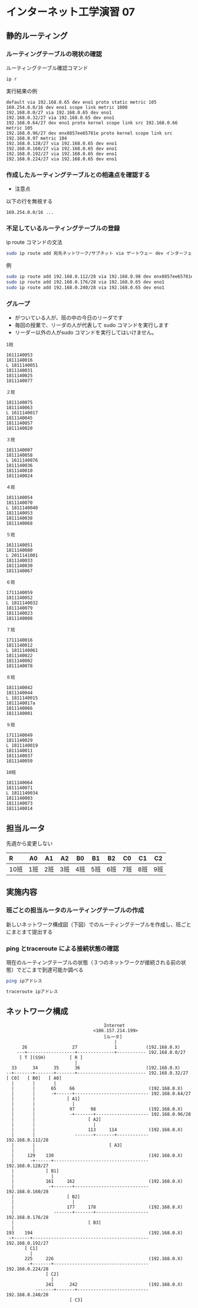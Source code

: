 # インターネット工学演習 07

## 静的ルーティング

### ルーティングテーブルの現状の確認

ルーティングテーブル確認コマンド

```bash
ip r
```


実行結果の例

```
default via 192.168.0.65 dev eno1 proto static metric 105 
169.254.0.0/16 dev eno1 scope link metric 1000 
192.168.0.0/27 via 192.168.0.65 dev eno1 
192.168.0.32/27 via 192.168.0.65 dev eno1 
192.168.0.64/27 dev eno1 proto kernel scope link src 192.168.0.66 metric 105 
192.168.0.96/27 dev enx8857ee65781e proto kernel scope link src 192.168.0.97 metric 104 
192.168.0.128/27 via 192.168.0.65 dev eno1 
192.168.0.160/27 via 192.168.0.65 dev eno1 
192.168.0.192/27 via 192.168.0.65 dev eno1 
192.168.0.224/27 via 192.168.0.65 dev eno1 
```

### 作成したルーティングテーブルとの相違点を確認する

* 注意点

以下の行を無視する

```
169.254.0.0/16 ...
```



### 不足しているルーティングテーブルの登録

ip route コマンドの文法

```bash
sudo ip route add 宛先ネットワーク/サブネット via ゲートウェー dev インターフェース
```

例

```bash
sudo ip route add 192.168.0.112/28 via 192.168.0.98 dev enx8857ee65781e
sudo ip route add 192.168.0.176/28 via 192.168.0.65 dev eno1
sudo ip route add 192.168.0.240/28 via 192.168.0.65 dev eno1
```

### グループ


* がついている人が、班の中の今日のリーダです
* 毎回の授業で、リーダの人が代表して sudo コマンドを実行します
* リーダー以外の人がsudo コマンドを実行してはいけません。

```
1班

1611140053
1811140016
L 1811140051
1811140031
1811140025
1811140077

２班

1811140075
1811140063
L 1611140017
1811140045
1811140057
1811140020

３班

1811140007
1811140058
L 1611140076
1811140036
1811140010
1811140024

４班

1811140054
1811140070
L 1811140040
1811140053
1811140038
1811140068

５班

1611140051
1811140080
L 2011141001
1811140033
1811140030
1811140067

６班

1711140059
1811140052
L 1811140032
1811140079
1811140023
1811140008

７班

1711140016
1811140012
L 1811140061
1811140022
1811140002
1811140078

８班

1811140042
1811140044
L 1811140015
1811140017a
1811140066
1811140001

９班

1711140049
1811140029
L 1811140019
1811140011
1811140037
1811140050

10班

1811140064
1811140071
L 1811140034
1811140003
1811140073
1811140014
```


## 担当ルータ

先週から変更しない

| R    | A0   | A1   | A2   | B0   | B1   | B2   | C0   | C1   | C2   |
| :--- | ---- | ---- | ---- | ---- | ---- | ---- | ---- | ---- | ---- |
| 10班 | 1班  | 2班  | 3班  | 4班  | 5班  | 6班  | 7班  | 8班  | 9班  |

## 実施内容

### 班ごとの担当ルータのルーティングテーブルの作成



新しいネットワーク構成図（下図）でのルーティングテーブルを作成し、班ごとにまとまて提出する



### ping とtraceroute による接続状態の確認

現在のルーティングテーブルの状態（３つのネットワークが接続される前の状態）でどこまで到達可能か調べる

```bash
ping ipアドレス

traceroute ipアドレス
```

## ネットワーク構成

```
                                     Internet
                                 <106.157.214.199>
                                     [ルータ]
                                         |
      26                 27              1           (192.168.0.X)
    ---+------------------+--------------+----------- 192.168.0.0/27
     [ T ](SSH)         [ R ]
                          |
  33      34      35      36                         (192.168.0.X)
--+-------+-------+-------+-------------------------- 192.168.0.32/27
[ C0]   [ B0]   [ A0] 
  |       |       |
  |       |      65     66                            (192.168.0.X)
  |       |      -+------+---------------------------- 192.168.0.64/27
  |       |            [ A1]  
  |       |              |               
  |       |             97      98                    (192.168.0.X)
  |       |             -+-------+-------------------- 192.168.0.96/28
  |       |                    [ A2] 
  |       |                      |
  |       |                    113     114            (192.168.0.X)
  |       |               -------+-------+------------ 192.168.0.112/28
  |       |                            [ A3] 
  |       |                     
  |     129    130                                    (192.168.0.X)
  |      -+------+------------------------------------ 192.168.0.128/27
  |            [ B1]  
  |              |
  |            161     162                            (192.168.0.X)
  |             -+-------+---------------------------- 192.168.0.160/28
  |                    [ B2]
  |                      |
  |                    177     178                    (192.168.0.X)
  |               -------+-------+-------------------- 192.168.0.176/28
  |                            [ B3]
  |                    
193    194                                            (192.168.0.X)
 -+------+-------------------------------------------- 192.168.0.192/27
       [ C1] 
         |
       225     226                                    (192.168.0.X)
        -+-------+------------------------------------ 192.168.0.224/28
               [ C2]
                 |
               241      242                           (192.168.0.X)
           -------+-------+--------------------------- 192.168.0.240/28
                        [ C3]

```